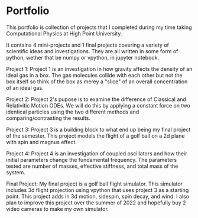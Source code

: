 # Portfolio
This portfolio is collection of projects that I completed during my time taking Computational Physics at High Point University.

It contains 4 mini-projects and 1 final projects covering a variety of scientific ideas and investigations. They are all written in some form of python, wether that be numpy or vpython, in jupyter notebook.

Project 1:
Project 1 is an investigation in how gravity affects the density of an ideal gas in a box. The gas molecules collide with each other but not the box itself so think of the box as merey a "slice" of an overall concentration of an ideal gas. 


Project 2:
Project 2's pupose is to examine the difference of Classical and Relativitic Motion ODEs. We will do this by applying a constant force on two identical particles using the two different methods and comparing/contrasting the results.


Project 3:
Project 3 is a building block to what end up being my final project of the semester. This project models the flight of a golf ball on a 2d plane with spin and magnus effect.


Project 4:
Project 4 is an investigation of coupled oscillators and how their initial parameters change the fundamental frequency. The parameters tested are number of masses, effective stiffness, and total mass of the system.

Final Project:
My final project is a golf ball flight simulator. This simulator includes 3d flight projection using vpython that uses project 3 as a starting point. This project adds in 3d motion, sidespin, spin decay, and wind. I also plan to improve this project over the summer of 2022 and hopefully buy 2 video cameras to make my own simulator. 
